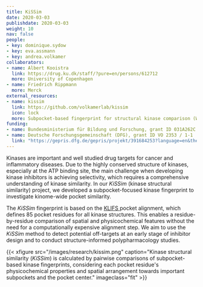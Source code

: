 ```yaml
---
title: KiSSim
date: 2020-03-03
publishdate: 2020-03-03
weight: 10
nav: false
people:
- key: dominique.sydow
- key: eva.assmann
- key: andrea.volkamer
collaborators:
- name: Albert Kooistra
  link: https://drug.ku.dk/staff/?pure=en/persons/612712
  more: University of Copenhagen
- name: Friedrich Rippmann
  more: Merck
external_resources:
- name: kissim
  link: https://github.com/volkamerlab/kissim
  icon: lock
  more: Subpocket-based fingerprint for structural kinase comparison (WIP)
funding:
- name: Bundesministerium für Bildung und Forschung, grant ID 031A262C
- name: Deutsche Forschungsgemeinschaft (DFG), grant ID VO 2353 / 1-1
  link: "https://gepris.dfg.de/gepris/projekt/391684253?language=en&the="
---
```


Kinases are important and well studied drug targets for cancer and inflammatory diseases.
Due to the highly conserved structure of kinases, especially at the ATP binding site,
the main challenge when developing kinase inhibitors is achieving selectivity,
which requires a comprehensive understanding of kinase similarity.
In our *KiSSim* (kinase structural similarity) project, we developed a subpocket-focused kinase fingerprint to investigate kinome-wide pocket similarity.

<!--more-->

The *KiSSim* fingerprint is based on the <a href="https://klifs.net/" target="_blank" class="external">KLIFS </a> pocket alignment, which defines 85 pocket residues for all kinase structures.
This enables a residue-by-residue comparison of spatial and physicochemical features
without the need for a computationally expensive alignment step.
We aim to use the *KiSSim* method to detect potential off-targets at an early stage of inhibitor design and to conduct structure-informed polypharmacology studies.

{{< xfigure src="/images/research/kissim.png" caption="Kinase structural similarity (*KiSSim*) is calculated by pairwise comparisons of subpocket-based kinase fingerprints, considering each pocket residue's physicochemical properties and spatial arrangement towards important subpockets and the pocket center." imageclass="fit" >}}

